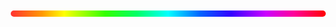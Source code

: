 <input type="range" min="0" max="360" value="180" id="kiwi-hue-slider">
<style>
#kiwi-hue-slider {
  -webkit-appearance: none;
  width: 100%;
  height: 10px;
  border-radius: 5px;
  background: linear-gradient(to right, #ff3232 0%, #ff9900 10%, #ffff00 17%, #ccff00 20%, #32ff00 30%, #00ff65 40%, #00ffff 50%, #0065ff 60%, #3300ff 70%, #cb00ff 81%, #ff0098 90%, #ff0004 100%);
}
#kiwi-hue-slider::-webkit-slider-thumb {
  -webkit-appearance: none;
  width: 20px;
  height: 20px;
  border-radius: 20px;
  background: var(--primaryColor);
  cursor: pointer;
}
#kiwi-hue-slider:focus {
  outline: none;
}
</style>
<script>
  (async () => {
    let saved = true
    let slider = document.getElementById('kiwi-hue-slider')
    slider.value = (await itemManager.getThemeHue()) * 360
    slider.oninput = (value) => {
      if (saved) {
        saved = false;
        console.log('delaied saving triggered')
        setTimeout(async () => {
          itemManager.saveItem({uri: 'kiwi/config/primary-color', editedItem: {content: kiwiTools.RGBtoCSSColor(kiwiTools.HSVtoRGB({h: slider.value / 360, s: 1, v: 1}))}})
          saved = true
          console.log('saved')
        }, 2000);
      }
      itemManager.setThemeHue(slider.value / 360)
    }
  })()
</script>